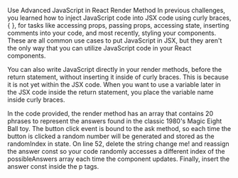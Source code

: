 Use Advanced JavaScript in React Render Method
In previous challenges, you learned how to inject JavaScript code into JSX code using curly braces, { }, for tasks like accessing props, passing props, accessing state, inserting comments into your code, and most recently, styling your components. These are all common use cases to put JavaScript in JSX, but they aren't the only way that you can utilize JavaScript code in your React components.

You can also write JavaScript directly in your render methods, before the return statement, without inserting it inside of curly braces. This is because it is not yet within the JSX code. When you want to use a variable later in the JSX code inside the return statement, you place the variable name inside curly braces.

In the code provided, the render method has an array that contains 20 phrases to represent the answers found in the classic 1980's Magic Eight Ball toy. The button click event is bound to the ask method, so each time the button is clicked a random number will be generated and stored as the randomIndex in state. On line 52, delete the string change me! and reassign the answer const so your code randomly accesses a different index of the possibleAnswers array each time the component updates. Finally, insert the answer const inside the p tags.